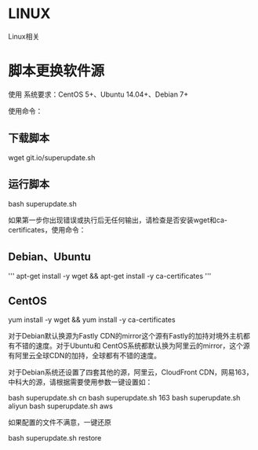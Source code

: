 # LINUX
Linux相关



# 脚本更换软件源
使用
系统要求：CentOS 5+、Ubuntu 14.04+、Debian 7+

使用命令：

## 下载脚本
wget git.io/superupdate.sh
## 运行脚本
bash superupdate.sh

如果第一步你出现错误或执行后无任何输出，请检查是否安装wget和ca-certificates，使用命令：

## Debian、Ubuntu
'''
apt-get install -y wget && apt-get install -y ca-certificates
'''
## CentOS
yum install -y wget && yum install -y ca-certificates

对于Debian默认换源为Fastly CDN的mirror这个源有Fastly的加持对境外主机都有不错的速度。对于Ubuntu和 CentOS系统都默认换为阿里云的mirror，这个源有阿里云全球CDN的加持，全球都有不错的速度。

对于Debian系统还设置了四套其他的源，阿里云，CloudFront CDN，网易163，中科大的源，请根据需要使用参数一键设置如：

bash superupdate.sh cn
bash superupdate.sh 163
bash superupdate.sh aliyun
bash superupdate.sh aws

如果配置的文件不满意，一键还原

bash superupdate.sh restore
